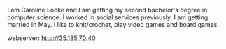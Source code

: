  I am Caroline Locke and I am getting my second bachelor's degree in computer science. I worked in social services previously. I am getting married in May. I like to knit/crochet, play video games and board games.


webserver: http://35.185.70.40

